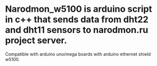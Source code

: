 # Narodmon_w5100 is arduino script in c++ that sends data from dht22 and dht11 sensors to narodmon.ru project server. 
Compatible with arduino uno/mega boards with arduino ethernet shield w5100.
